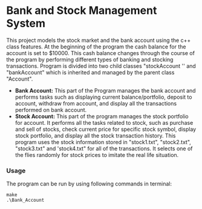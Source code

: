 # Bank and Stock Management System  
This project models the stock market and the bank account using the c++ class features. At the beginning of the program the cash balance for the account is set to $10000. This cash balance changes through the course of the program by performing different types of banking and stocking transactions. Program is divided into two child  classes "stockAccount '' and "bankAccount" which is inherited and managed by the parent class "Account".  

* **Bank Account:**  This part of the Program manages the bank account and performs tasks such as displaying current balance/portfolio, deposit to account, withdraw from account, and display all the transactions performed on bank account.
* **Stock Account:** This part of the program manages the stock portfolio for account. It performs all the tasks related to stock, such as purchase and sell of stocks, check current price for specific stock symbol, display stock portfolio, and display all the stock transaction history. This program uses the stock information stored in "stock1.txt", "stock2.txt", "stock3.txt" and 'stock4.txt" for all of the transactions. It selects one of the flies randomly for stock prices to imitate the real life situation.  

### Usage  
The program can be run by using following commands in terminal:
```
make  
.\Bank_Account  
```


